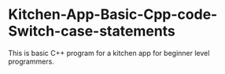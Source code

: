 # Kitchen-App-Basic-Cpp-code-Switch-case-statements
This is basic C++ program for a kitchen app for beginner level programmers.
